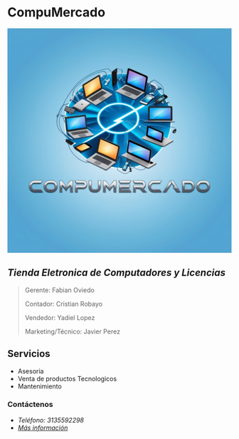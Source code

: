 # CompuMercado 
![](https://github.com/Fabian23007/CompuMercado/blob/main/Imagenes/Imagen%20de%20WhatsApp%202025-01-28%20a%20las%2019.53.19_3485f9b3.jpg)

## _Tienda Eletronica de Computadores y Licencias_

> Gerente: Fabian Oviedo
> 
> Contador: Cristian Robayo
>
> Vendedor: Yadiel Lopez
>
> Marketing/Técnico: Javier Perez

## Servicios 
 * Asesoria
 * Venta de productos Tecnologicos
 * Mantenimiento

### Contáctenos
* _Teléfono: 3135592298_ 
* _[Más información](https://www.canva.com/design/DAGdieBnxGA/8TqO2_lF6CCepi52FrVDxg/edit?utm_content=DAGdieBnxGA&utm_campaign=designshare&utm_medium=link2&utm_source=sharebutton)_
